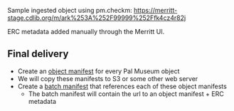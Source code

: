 Sample ingested object using pm.checkm: https://merritt-stage.cdlib.org/m/ark%253A%252F99999%252Ffk4cz4r82j

ERC metadata added manually through the Merritt UI.

## Final delivery

- Create an [object manifest](https://github.com/CDLUC3/mrt-doc/wiki/Manifests#i-a-single-object) for every Pal Museum object
- We will copy these manifests to S3 or some other web server
- Create a [batch manifest](https://github.com/CDLUC3/mrt-doc/wiki/Manifests#iv-a-batch-of-object-manifest-files) that references each of these object manifests
  - The batch manifest will contain the url to an object manifest + ERC metadata